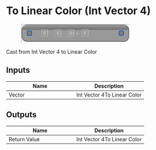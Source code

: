 # To Linear Color (Int Vector 4)

<div align="left" data-full-width="false">

<figure><img src="To_Linear_Color_(Int_Vector_4).png" alt=""><figcaption></figcaption></figure>

</div>

Cast from Int Vector 4 to Linear Color

## Inputs

<table>
<thead><tr><th width="170">Name</th><th>Description</th></tr></thead>
<tbody>
<tr><td>Vector</td><td>Int Vector 4To Linear Color</td></tr>
</tbody>
</table>

## Outputs

<table>
<thead><tr><th width="170">Name</th><th>Description</th></tr></thead>
<tbody>
<tr><td>Return Value</td><td>Int Vector 4To Linear Color</td></tr>
</tbody>
</table>